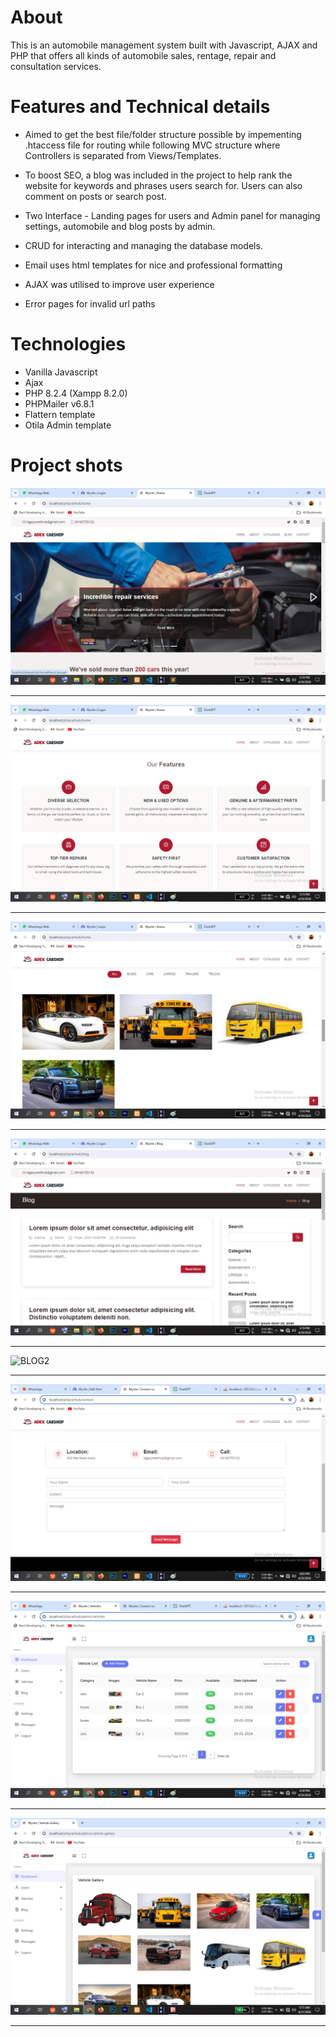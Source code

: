 # About

This is an automobile management system built with Javascript, AJAX and PHP that offers all kinds of automobile sales, rentage, repair and consultation services.


# Features and Technical details

* Aimed to get the best file/folder structure possible by impementing .htaccess file for routing while following MVC structure where Controllers is separated from Views/Templates.

* To boost SEO, a blog was included in the project to help rank the website for keywords and phrases users search for. Users can also comment on posts or search post.

* Two Interface - Landing pages for users and Admin panel for managing settings, automobile and blog posts by admin.

* CRUD for interacting and managing the database models.

* Email uses html templates for nice and professional formatting

* AJAX was utilised to improve user experience

* Error pages for invalid url paths


# Technologies

* Vanilla Javascript
* Ajax
* PHP 8.2.4 (Xampp 8.2.0)
* PHPMailer v6.8.1
* Flattern template
* Otila Admin template

# Project shots

![HOME1](assets/screenshots/home1.png)<hr/>
![HOME2](assets/screenshots/home2.png)<hr/>
![HOME3](assets/screenshots/home3.png)<hr/>
![BLOG1](assets/screenshots/blog1.png)<hr/>
![BLOG2](assets/screenshots/blog2.png)<hr/>
![CONTACT](assets/screenshots/contact.png)<hr/>
![ADMIN_VEHICLES](assets/screenshots/admin_vehicles.png)<hr/>
![ADMIN_VEHICLE_GALLERY](assets/screenshots/admin_vehicle_gallery.png)<hr/>